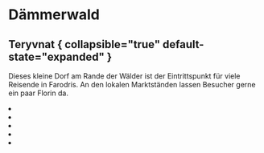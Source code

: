 # Dämmerwald

## Teryvnat { collapsible="true" default-state="expanded" }

Dieses kleine Dorf am Rande der Wälder ist der Eintrittspunkt für viele Reisende in Farodris. An den lokalen
Marktständen lassen Besucher gerne ein paar Florin da.

<procedure title="Charaktere aktuell an diesem Ort">
<list columns="3">
<li><a href="Aelua.md"></a></li>
<li><a href="Tannivh.md"></a></li>
<li><a href="Selphie.md"></a></li>
<li><a href="Elkazel.md"></a></li>
<li><a href="Caeda.md"></a></li>
</list>
</procedure>
